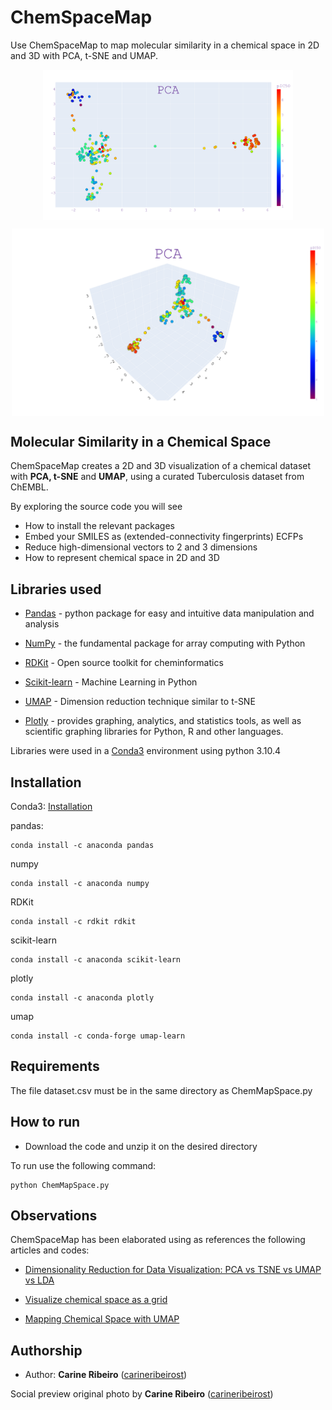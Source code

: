 
# ChemSpaceMap

Use ChemSpaceMap to map molecular similarity in a chemical space in 2D and 3D with PCA, t-SNE and UMAP.

<p align="center">
<img align="center" style="width: 400px" src="https://github.com/carineribeirost/ChemSpaceMap/blob/main/resources/images/PCA_2D.png?"/>
</p>
<p align="center">
<img align="center" style="width: 500px" src="https://github.com/carineribeirost/ChemSpaceMap/blob/main/resources/images/PCA_3D.png?"/>
</p>

## Molecular Similarity in a Chemical Space

ChemSpaceMap creates a 2D and 3D visualization of a chemical dataset with **PCA, t-SNE** and **UMAP**, using a curated Tuberculosis
dataset from ChEMBL. 

By exploring the source code you will see

* How to install the relevant packages 
* Embed your SMILES as (extended-connectivity fingerprints) ECFPs
* Reduce high-dimensional vectors to 2 and 3 dimensions  
* How to represent chemical space in 2D and 3D

## Libraries used

* [Pandas](https://pandas.pydata.org/) - python package for easy and intuitive data manipulation and analysis

* [NumPy](https://numpy.org/) -  the fundamental package for array computing with Python

* [RDKit](https://www.rdkit.org/) - Open source toolkit for cheminformatics

* [Scikit-learn](https://scikit-learn.org/stable/) - Machine Learning in Python

* [UMAP](https://umap-learn.readthedocs.io/en/latest/) - Dimension reduction technique similar to t-SNE 

* [Plotly](https://plotly.com/) - provides graphing, analytics, and statistics tools, as well as scientific graphing libraries for Python, R and other languages.


Libraries were used in a [Conda3](https://docs.conda.io/en/latest/) environment using python 3.10.4

## Installation

Conda3: [Installation](https://docs.anaconda.com/anaconda/install/index.html)

pandas:
```
conda install -c anaconda pandas
```
numpy
```
conda install -c anaconda numpy
```
RDKit
```
conda install -c rdkit rdkit
```
scikit-learn
```
conda install -c anaconda scikit-learn
```

plotly
```
conda install -c anaconda plotly
```
umap
```
conda install -c conda-forge umap-learn
```


## Requirements
The file dataset.csv must be in the same directory as ChemMapSpace.py

## How to run

* Download the code and unzip it on the desired directory

To run use the following command:

```
python ChemMapSpace.py
```

## Observations

ChemSpaceMap has been elaborated using 
as references the following articles and codes:

* [Dimensionality Reduction for Data Visualization: PCA vs TSNE vs UMAP vs LDA](https://towardsdatascience.com/dimensionality-reduction-for-data-visualization-pca-vs-tsne-vs-umap-be4aa7b1cb29)

* [Visualize chemical space as a grid](https://iwatobipen.wordpress.com/2019/08/27/visualize-chemical-space-as-a-grid-chemoinformatics-rdkit/)

* [Mapping Chemical Space with UMAP](https://blog.reverielabs.com/mapping-chemical-space-with-umap/)

## Authorship
* Author: **Carine Ribeiro** ([carineribeirost](https://github.com/carineribeirost))

Social preview original photo by **Carine Ribeiro** ([carineribeirost](https://github.com/carineribeirost))

